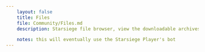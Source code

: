 ```yaml
---
    layout: false
    title: Files
    file: Community/Files.md
    description: Starsiege file browser, view the downloadable archives

    notes: this will eventually use the Starsiege Player's bot
---
```


